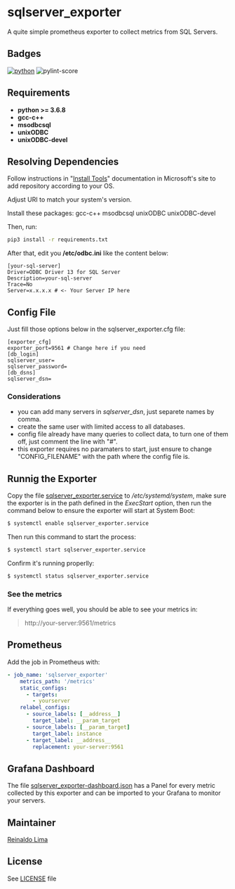 # sqlserver_exporter

A quite simple prometheus exporter to collect metrics from SQL Servers.

## Badges

[![python][python-badge]][python-version] ![pylint-score]

## Requirements

* **python >= 3.6.8**
*  **gcc-c++**
* **msodbcsql**
* **unixODBC**
* **unixODBC-devel**

## Resolving Dependencies

Follow instructions in "[Install Tools]" documentation in Microsoft's site to add repository according to your OS.

Adjust URI to match your system's version.

Install these packages: gcc-c++ msodbcsql unixODBC unixODBC-devel

Then, run:

```sh
pip3 install -r requirements.txt
```

After that, edit you **/etc/odbc.ini** like the content below:

```
[your-sql-server]
Driver=ODBC Driver 13 for SQL Server
Description=your-sql-server
Trace=No
Server=x.x.x.x # <- Your Server IP here
```

## Config File

Just fill those options below in the sqlserver_exporter.cfg file:
```
[exporter_cfg]
exporter_port=9561 # Change here if you need
[db_login]
sqlserver_user=
sqlserver_password=
[db_dsns]
sqlserver_dsn=
```

### Considerations

* you can add many servers in *sqlserver_dsn*, just separete names by comma.
* create the same user with limited access to all databases.
* config file already have many queries to collect data, to turn one of them off, just comment the line with "#".
* this exporter requires no paramaters to start, just ensure to change "CONFIG_FILENAME" with the path where the config file is.

## Runnig the Exporter

Copy the file [sqlserver_exporter.service](sqlserver_exporter.service) to */etc/systemd/system*, make sure the exporter is in the path defined in the *ExecStart* option, then run the command below to ensure the exporter will start at System Boot:

```sh
$ systemctl enable sqlserver_exporter.service
```

Then run this command to start the process:

```sh
$ systemctl start sqlserver_exporter.service
```

Confirm it's running properlly:

```sh
$ systemctl status sqlserver_exporter.service
```

### See the metrics

If everything goes well, you should be able to see your metrics in:

> http://your-server:9561/metrics

## Prometheus

Add the job in Prometheus with:

```yml
- job_name: 'sqlserver_exporter'
    metrics_path: '/metrics'
    static_configs:
      - targets:
        - yourserver
    relabel_configs:
      - source_labels: [__address__]
        target_label: __param_target
      - source_labels: [__param_target]
        target_label: instance
      - target_label: __address__
        replacement: your-server:9561
```

## Grafana Dashboard

The file [sqlserver_exporter-dashboard.json](sqlserver_exporter-dashboard.json) has a Panel for every metric collected by this exporter and can be imported to your Grafana to monitor your servers.

## Maintainer

[Reinaldo Lima]

## License

See [LICENSE](LICENSE) file

[//]: #
[python-badge]: https://img.shields.io/badge/python-3.6.8-blue
[python-version]: https://www.python.org/downloads/release/python-368/
[pylint-score]: https://mperlet.github.io/pybadge/badges/8.98.svg
[Install Tools]: https://docs.microsoft.com/en-us/sql/linux/sql-server-linux-setup-tools?view=sql-server-ver15#RHEL
[Reinaldo Lima]: https://github.com/reimlima
